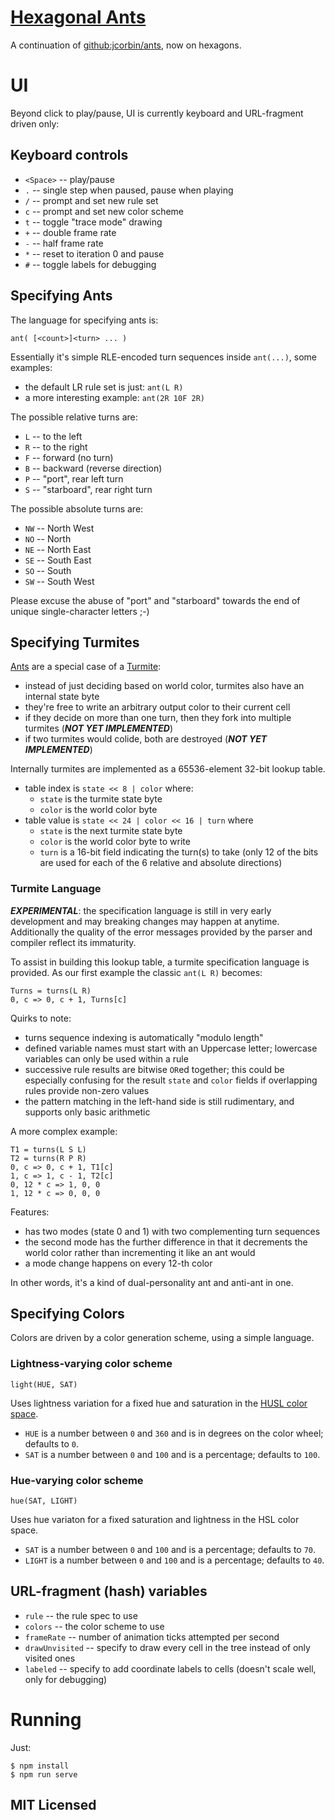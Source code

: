 # [Hexagonal Ants](//jcorbin.github.io/hexant)

A continuation of [github:jcorbin/ants](//github.com/jcorbin/ants), now on hexagons.

# UI

Beyond click to play/pause, UI is currently keyboard and URL-fragment driven
only:

## Keyboard controls

- `<Space>` -- play/pause
- `.` -- single step when paused, pause when playing
- `/` -- prompt and set new rule set
- `c` -- prompt and set new color scheme
- `t` -- toggle "trace mode" drawing
- `+` -- double frame rate
- `-` -- half frame rate
- `*` -- reset to iteration 0 and pause
- `#` -- toggle labels for debugging

## Specifying Ants

The language for specifying ants is:
```
ant( [<count>]<turn> ... )
```

Essentially it's simple RLE-encoded turn sequences inside `ant(...)`, some
examples:
- the default LR rule set is just: `ant(L R)`
- a more interesting example: `ant(2R 10F 2R)`

The possible relative turns are:
- `L` -- to the left
- `R` -- to the right
- `F` -- forward (no turn)
- `B` -- backward (reverse direction)
- `P` -- "port", rear left turn
- `S` -- "starboard", rear right turn

The possible absolute turns are:
- `NW` -- North West
- `NO` -- North
- `NE` -- North East
- `SE` -- South East
- `SO` -- South
- `SW` -- South West

Please excuse the abuse of "port" and "starboard" towards the end of unique
single-character letters ;-)

## Specifying Turmites

[Ants](//en.wikipedia.org/wiki/Langton%27s_ant) are a special case of a
[Turmite](//en.wikipedia.org/wiki/Turmite):
- instead of just deciding based on world color, turmites also have an internal
  state byte
- they're free to write an arbitrary output color to their current cell
- if they decide on more than one turn, then they fork into multiple turmites
  (***NOT YET IMPLEMENTED***)
- if two turmites would colide, both are destroyed (***NOT YET IMPLEMENTED***)

Internally turmites are implemented as a 65536-element 32-bit lookup table.

- table index is `state << 8 | color` where:
  - `state` is the turmite state byte
  - `color` is the world color byte
- table value is `state << 24 | color << 16 | turn` where
  - `state` is the next turmite state byte
  - `color` is the world color byte to write
  - `turn` is a 16-bit field indicating the turn(s) to take (only 12 of the
    bits are used for each of the 6 relative and absolute directions)

### Turmite Language

***EXPERIMENTAL***: the specification language is still in very early
development and may breaking changes may happen at anytime.  Additionally the
quality of the error messages provided by the parser and compiler reflect its
immaturity.

To assist in building this lookup table, a turmite specification language is
provided.  As our first example the classic `ant(L R)` becomes:
```
Turns = turns(L R)
0, c => 0, c + 1, Turns[c]
```

Quirks to note:
- turns sequence indexing is automatically "modulo length"
- defined variable names must start with an Uppercase letter; lowercase
  variables can only be used within a rule
- successive rule results are bitwise `OR`ed together; this could be especially
  confusing for the result `state` and `color` fields if overlapping rules
  provide non-zero values
- the pattern matching in the left-hand side is still rudimentary, and supports
  only basic arithmetic

A more complex example:
```
T1 = turns(L S L)
T2 = turns(R P R)
0, c => 0, c + 1, T1[c]
1, c => 1, c - 1, T2[c]
0, 12 * c => 1, 0, 0
1, 12 * c => 0, 0, 0
```

Features:
- has two modes (state 0 and 1) with two complementing turn sequences
- the second mode has the further difference in that it decrements the world
  color rather than incrementing it like an ant would
- a mode change happens on every 12-th color

In other words, it's a kind of dual-personality ant and anti-ant in one.

## Specifying Colors

Colors are driven by a color generation scheme, using a simple language.

### Lightness-varying color scheme

`light(HUE, SAT)`

Uses lightness variation for a fixed hue and saturation in the [HUSL color
space](http://www.husl-colors.org/).

- `HUE` is a number between `0` and `360` and is in degrees on the color wheel;
  defaults to `0`.
- `SAT` is a number between `0` and `100` and is a percentage; defaults to
  `100`.

### Hue-varying color scheme

`hue(SAT, LIGHT)`

Uses hue variaton for a fixed saturation and lightness in the HSL color space.

- `SAT` is a number between `0` and `100` and is a percentage; defaults to
  `70`.
- `LIGHT` is a number between `0` and `100` and is a percentage; defaults to
  `40`.

## URL-fragment (hash) variables

- `rule` -- the rule spec to use
- `colors` -- the color scheme to use
- `frameRate` -- number of animation ticks attempted per second
- `drawUnvisited` -- specify to draw every cell in the tree instead of only
  visited ones
- `labeled` -- specify to add coordinate labels to cells (doesn't scale well,
  only for debugging)

# Running

Just:
```
$ npm install
$ npm run serve
```

## MIT Licensed

